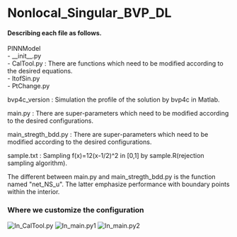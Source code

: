 # Nonlocal_Singular_BVP_DL

#### Describing each file as follows.  

PINNModel  
    - \_\_init\_\_.py  
    - CalTool.py : There are functions which need to be modified according to the desired equations.  
    - ItofSin.py  
    - PtChange.py   
          
          
bvp4c_version : Simulation the profile of the solution by bvp4c in Matlab.  


main.py : There are super-parameters which need to be modified according to the desired configurations.  
        
main_stregth_bdd.py : There are super-parameters which need to be modified according to the desired configurations.  

sample.txt : Sampling f(x)=12(x-1/2)^2 in [0,1] by sample.R(rejection sampling algorithm).  

The different between main.py and main_stregth_bdd.py is the function named "net_NS_u". The latter emphasize performance with boundary points within the interior.

### Where we customize the configuration
![In_CalTool.py](https://raw.githubusercontent.com/efef31016/Nonlocal_Singular_BVP_DL/master/PINN_nonlocal/figure/change03.png)
![In_main.py1](https://raw.githubusercontent.com/efef31016/Nonlocal_Singular_BVP_DL/master/PINN_nonlocal/figure/change02.png)
![In_main.py2](https://raw.githubusercontent.com/efef31016/Nonlocal_Singular_BVP_DL/master/PINN_nonlocal/figure/change02.png)
